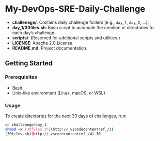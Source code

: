 # My-DevOps-SRE-Daily-Challenge

- **challenege/**: Contains daily challenge folders (e.g., `day_1`, `day_2`, ...).
- **day_1/30files.sh**: Bash script to automate the creation of directories for each day’s challenge.
- **scripts/**: (Reserved for additional scripts and utilities.)
- **LICENSE**: Apache 2.0 License.
- **README.md**: Project documentation.

## Getting Started

### Prerequisites

- [Bash](https://www.gnu.org/software/bash/)
- Unix-like environment (Linux, macOS, or WSL)

### Usage

To create directories for the next 30 days of challenges, run:

```sh
cd challenege/day_1
chmod +x [30files.sh](http://_vscodecontentref_/3)
[30files.sh](http://_vscodecontentref_/4) 30
```